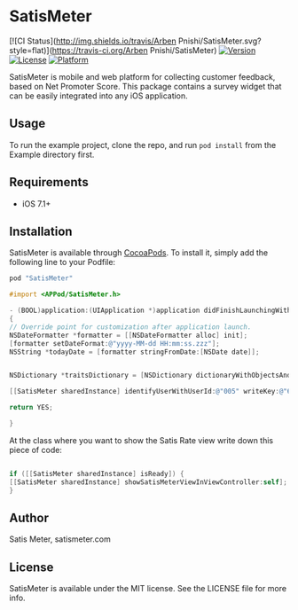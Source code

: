 # SatisMeter

[![CI Status](http://img.shields.io/travis/Arben Pnishi/SatisMeter.svg?style=flat)](https://travis-ci.org/Arben Pnishi/SatisMeter)
[![Version](https://img.shields.io/cocoapods/v/SatisMeter.svg?style=flat)](http://cocoapods.org/pods/SatisMeter)
[![License](https://img.shields.io/cocoapods/l/SatisMeter.svg?style=flat)](http://cocoapods.org/pods/SatisMeter)
[![Platform](https://img.shields.io/cocoapods/p/SatisMeter.svg?style=flat)](http://cocoapods.org/pods/SatisMeter)

SatisMeter is mobile and web platform for collecting customer feedback, based on Net Promoter Score. This package contains a survey widget that can be easily integrated into any iOS application.

## Usage

To run the example project, clone the repo, and run `pod install` from the Example directory first.

## Requirements
 
 - iOS 7.1+


## Installation

SatisMeter is available through [CocoaPods](http://cocoapods.org). To install
it, simply add the following line to your Podfile:



```ruby
pod "SatisMeter"
```

```objective-c
#import <APPod/SatisMeter.h>

- (BOOL)application:(UIApplication *)application didFinishLaunchingWithOptions:(NSDictionary *)launchOptions
{
// Override point for customization after application launch.
NSDateFormatter *formatter = [[NSDateFormatter alloc] init];
[formatter setDateFormat:@"yyyy-MM-dd HH:mm:ss.zzz"];
NSString *todayDate = [formatter stringFromDate:[NSDate date]];


NSDictionary *traitsDictionary = [NSDictionary dictionaryWithObjectsAndKeys:@"Esat",@"name",todayDate,@"createdAt",@"iPhone6",@"DeviceModel",@"9.2",@"iOSVersion", nil];

[[SatisMeter sharedInstance] identifyUserWithUserId:@"005" writeKey:@"6bBd6aAtcdBVSZoY" andTraitsDictionary:traitsDictionary];

return YES;

}
```
At the class where you want to show the Satis Rate view write down this piece of code:

```objective-c

if ([[SatisMeter sharedInstance] isReady]) {
[[SatisMeter sharedInstance] showSatisMeterViewInViewController:self];
}
```

## Author

Satis Meter, satismeter.com

## License

SatisMeter is available under the MIT license. See the LICENSE file for more info.

